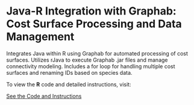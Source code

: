 # Java-R Integration with Graphab: Cost Surface Processing and Data Management
Integrates Java within R using Graphab for automated processing of cost surfaces. Utilizes rJava to execute Graphab .jar files and manage connectivity modeling. Includes a for loop for handling multiple cost surfaces and renaming IDs based on species data.

To view the **R** code and detailed instructions, visit:

[See the Code and Instructions](https://innerhaze.github.io/Graphab-R-Java-Integration/)
